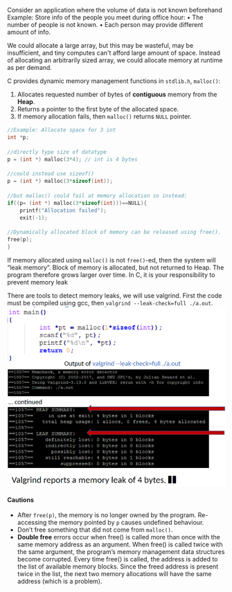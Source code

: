 Consider an application where the volume of data is not known beforehand 
Example: Store info of the people you meet during office hour:
• The number of people is not known.
• Each person may provide different amount of info.

We could allocate a large array, but this may be wasteful, may be insufficient, and tiny computes can't afford large amount of space. Instead of allocating an arbitrarily sized array, we could allocate memory at runtime as per demand.

C provides dynamic memory management functions in `stdlib.h`, `malloc()`:
1. Allocates requested number of bytes of **contiguous** memory from the **Heap**. 
2. Returns a pointer to the first byte of the allocated space. 
3. If memory allocation fails, then `malloc()` returns `NULL` pointer.

```c
//Example: Allocate space for 3 int 
int *p; 

//directly type size of datatype
p = (int *) malloc(3*4); // int is 4 bytes

//could instead use sizeof()
p = (int *) malloc(3*sizeof(int));

//but malloc() could fail at memory allocation so instead:
if((p= (int *) malloc(3*sizeof(int)))==NULL){ 
	printf("Allocation failed"); 
	exit(-1); 

//Dynamically allocated block of memory can be released using free().
free(p);
}
```

If memory allocated using `malloc()` is not `free()`-ed, then the system will “leak memory”. Block of memory is allocated, but not returned to Heap. The program therefore grows larger over time. In C, it is your responsibility to prevent memory leak

There are tools to detect memory leaks, we will use valgrind. First the code must be compiled using gcc, then `valgrind --leak-check=full ./a.out`.
![](Images/Obsidian_cPRLsERsHR.png)
#### Cautions
- After `free(p)`, the memory is no longer owned by the program. Re-accessing the memory pointed by `p` causes undefined behaviour. 
- Don’t free something that did not come from `malloc()`.
- **Double free** errors occur when free() is called more than once with the same memory address as an argument. When free() is called twice with the same argument, the program’s memory management data structures become corrupted. Every time free() is called, the address is added to the list of available memory blocks. Since the freed address is present twice in the list, the next two memory allocations will have the same address (which is a problem).

